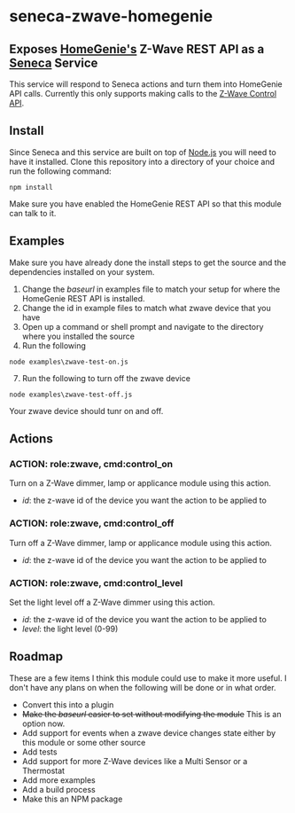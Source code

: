 # seneca-zwave-homegenie
## Exposes [HomeGenie's](http://www.homegenie.it/) Z-Wave REST API as a [Seneca](http://senecajs.org) Service
This service will respond to Seneca actions and turn them into HomeGenie API calls.  Currently this only supports making calls to the 
[Z-Wave Control API](http://genielabs.github.io/HomeGenie/api/mig/mig_api_zwave.html#5). 

## Install
Since Seneca and this service are built on top of [Node.js](https://nodejs.org) you will need to have it installed.
Clone this repository into a directory of your choice and run the following command:
```
npm install
```
Make sure you have enabled the HomeGenie REST API so that this module can talk to it.

## Examples
Make sure you have already done the install steps to get the source and the dependencies installed on your system. 

1. Change the _baseurl_ in examples file to match your setup for where the HomeGenie REST API is installed.
2. Change the id in example files to match what zwave device that you have
3. Open up a command or shell prompt and navigate to the directory where you installed the source
4. Run the following

 ```
 node examples\zwave-test-on.js
 ```

7. Run the following to turn off the zwave device

 ```
 node examples\zwave-test-off.js
 ```
Your zwave device should tunr on and off. 

## Actions

### ACTION: role:zwave, cmd:control_on
Turn on a Z-Wave dimmer, lamp or applicance module using this action.
- _id_: the z-wave id of the device you want the action to be applied to

### ACTION: role:zwave, cmd:control_off
Turn off a Z-Wave dimmer, lamp or applicance module using this action.
- _id_: the z-wave id of the device you want the action to be applied to

### ACTION: role:zwave, cmd:control_level
Set the light level off a Z-Wave dimmer using this action.
- _id_: the z-wave id of the device you want the action to be applied to
- _level_: the light level (0-99)


## Roadmap
These are a few items I think this module could use to make it more useful.  I don't have any plans on
when the following will be done or in what order.
- Convert this into a plugin
- ~~Make the _baseurl_ easier to set without modifying the module~~ This is an option now.
- Add support for events when a zwave device changes state either by this module or some other source
- Add tests
- Add support for more Z-Wave devices like a Multi Sensor or a Thermostat
- Add more examples
- Add a build process
- Make this an NPM package

